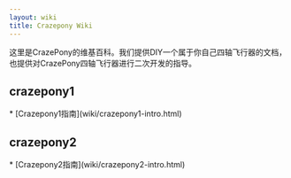 ```yaml
---
layout: wiki
title: Crazepony Wiki
---
```


<div class="jumbotron">
    <p class="lead">这里是CrazePony的维基百科。我们提供DIY一个属于你自己四轴飞行器的文档，也提供对CrazePony四轴飞行器进行二次开发的指导。 </p>
</div>

<h2 id="rd">crazepony1</h2>
* [Crazepony1指南](wiki/crazepony1-intro.html)
  <h2 id="rd">crazepony2</h2>
* [Crazepony2指南](wiki/crazepony2-intro.html)

<!--
* [入手试飞教程](wiki/user-guide.html)
* [组装维修教程](wiki/assemble-guide.html)

<h2 id="rd">开发指南</h2>
* [windows下开发环境搭建—裸机版本](wiki/setup-environment-in-windows-none.html)
* [windows下开发环境搭建—FreeRTOS版本](wiki/setup-environment-in-windows.html)
* [linux下开发环境搭建](wiki/setup-environment-in-linux.html)
* [J-Link使用及常见问题](wiki/jlink-debug.html)
* [Crazepony Android客户端](wiki/crazepony-android-client.html)
* [USB固件烧写](wiki/flash-firmware.html)
* [Crazepony上位机使用](wiki/param-assistant-manual.html)

<h2 id="exp">开发经验总结</h2>
* [自主悬停&高度融合](wiki/auto-hold.html)
* [动力效率和续航时间](wiki/crazepony-props.html)
* [飞行器平衡调试](wiki/crazepony-debug.html)
* [天线设计及遥控距离](wiki/crazepony-antenna.html)
* [摄像头和图传](wiki/crazepony-camera.html)
* [手机APP蓝牙遥控](wiki/remote-controller-bt.html)

<h2>Crazepony原理讲解</h2>
* [Crazepony器件选型总览及说明](wiki/ic-readme.html)
* [Crazepony硬件原理讲解](wiki/hardware-base.html)
* [Crazepony软件框架讲解（5.0及以前）](wiki/software-base.html)
* [Crazepony软件框架讲解](wiki/softmain.html)
* [Crazepony软件开发经验总结](wiki/software-experience.html)
* [Crazepony通信协议](wiki/crazepony-communication.html)

<h2 id="quadcopter-dev">四轴飞行器算法讲解</h2>
<p>姿态解算是指把陀螺仪、加速度计、罗盘等数据融合在一起，得出飞行器的空中姿态，也叫做姿态融合。姿态解算的过程，涉及到传感器数据读取与滤波，四元数与旋转，姿态解算框架，长期融合/快速融合。</p>
* [姿态解算简介](wiki/attitude-algorithm.html)
* [陀螺仪加速度计MPU6050](wiki/mpu6050.html)
* [四元数](wiki/quaternions.html)
* [硬件姿态解算](wiki/hardware-algorithm.html)
* [软件姿态解算](wiki/software-algorithm.html)
* [气压计MS5611](wiki/ms5611.html)
* [气压计FBM320](wiki/fbm320.html)
* [四轴PID控制算法](wiki/algorithm-pid.html)

<h2 id="crazyflie">Crazyflie</h2>
<p>Crazyflie使用了实时嵌入式操作系统FreeRTOS。相比于uCOS，FreeRTOS是完全开源免费的，而uCOS在商业上的应用是要收费的。作为一个轻量级的操作系统，功能包括：任务管理、时间管理、信号量、消息队列、内存管理、记录功能等，可基本满足较小系统的需要。下面介绍FreeRTOS的基本框架，在STM32上的移植等。</p>
* [FreeRTOS简介](wiki/freertos-intro.html)
* [介绍几个常用的宏的作用](wiki/macro-controls.html)
* [固件系统流程框架](wiki/system-flow-graph.html)
* [通信协议](wiki/comm-protocol.html)

<h2 id="other">其他</h2>
* [Crazepony的板形轮廓及沉金工艺](wiki/crazepony-construct.html)
* [散件组装教程--5.0版本](wiki/assemble-guide-5-0.html)
* [入手试飞教程--5.0版本](wiki/user-guide-5-0.html)
* [散件组装教程--4.1版本](wiki/assemble-guide-4-1.html)
* [入手试飞教程--4.1版本](wiki/user-guide-4-1.html)
  -->
